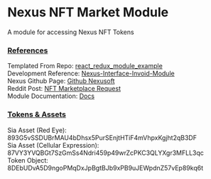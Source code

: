 # Nexus NFT Market Module

A module for accessing Nexus NFT Tokens
<br>

### <ins>References</ins>
Templated From Repo: [react_redux_module_example](https://github.com/Nexusoft/react_redux_module_example) \
Development Reference: [Nexus-Interface-Invoid-Module](https://github.com/Nexusoft/Nexus-Interface-Invoice-Module) \
Nexus Github Page: [Github Nexusoft](https://github.com/Nexusoft) \
Reddit Post: [NFT Marketplace Request](https://www.reddit.com/r/nexusearth/comments/j2c3b5/seeking_developer_for_simple_nonfungibletoken/) \
Module Documentation: [Docs](https://github.com/Nexusoft/NexusInterface/tree/master/docs/Modules)

### <ins>Tokens & Assets</ins>

Sia Asset (Red Eye): 893G5vSSDUBrMAU4bDhsx5PurSEnjtHTiF4mVhpxKgjht2qB3DF\
Sia Asset (Cellular Expression): 87VY3YVQBGt7SzGmSs4Ndri459p49wrZcPKC3QLYXgr3MFLL3qc\
Token Object: 8DEbUDvA5D9ngoPMqDxJpBgtBJb9xPB9uJEWpdnZ57vEp89kq6t
